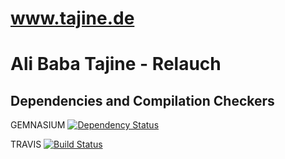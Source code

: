 www.tajine.de
=========

# Ali Baba Tajine - Relauch

## Dependencies and Compilation Checkers

GEMNASIUM [![Dependency Status](https://gemnasium.com/consolacao/tajine.de.svg)](https://gemnasium.com/consolacao/www.tajine.de)

TRAVIS [![Build Status](https://travis-ci.org/consolacao/tajine.de.svg?branch=master)](https://travis-ci.org/consolacao/www.tajine.de)


